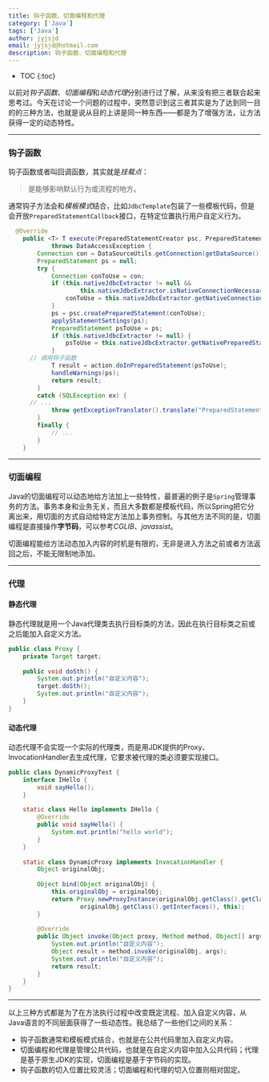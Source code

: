 ```yaml
---
title: 钩子函数、切面编程和代理
category: ['Java']
tags: ['Java']
author: jyjsjd
email: jyjsjd@hotmail.com
description: 钩子函数、切面编程和代理
---
```


* TOC
{:toc}

以前对*钩子函数*、*切面编程*和*动态代理*分别进行过了解，从来没有把三者联合起来思考过。今天在讨论一个问题的过程中，突然意识到这三者其实是为了达到同一目的的三种方法，也就是说从目的上讲是同一种东西——都是为了增强方法，让方法获得一定的动态特性。

---

### 钩子函数

钩子函数或者叫回调函数，其实就是*挂载点*：

>是能够影响默认行为或流程的地方。

通常钩子方法会和*模板模式*结合，比如`JdbcTemplate`包装了一些模板代码，但是会开放`PreparedStatementCallback`接口，在特定位置执行用户自定义行为。

```java
  @Override
	public <T> T execute(PreparedStatementCreator psc, PreparedStatementCallback<T> action)
			throws DataAccessException {
		Connection con = DataSourceUtils.getConnection(getDataSource());
		PreparedStatement ps = null;
		try {
			Connection conToUse = con;
			if (this.nativeJdbcExtractor != null &&
					this.nativeJdbcExtractor.isNativeConnectionNecessaryForNativePreparedStatements()) {
				conToUse = this.nativeJdbcExtractor.getNativeConnection(con);
			}
			ps = psc.createPreparedStatement(conToUse);
			applyStatementSettings(ps);
			PreparedStatement psToUse = ps;
			if (this.nativeJdbcExtractor != null) {
				psToUse = this.nativeJdbcExtractor.getNativePreparedStatement(ps);
			}
      // 调用钩子函数
			T result = action.doInPreparedStatement(psToUse);
			handleWarnings(ps);
			return result;
		}
		catch (SQLException ex) {
      // ...
			throw getExceptionTranslator().translate("PreparedStatementCallback", sql, ex);
		}
		finally {
			// ...
		}
    }
```

---

### 切面编程

Java的切面编程可以动态地给方法加上一些特性，最普遍的例子是`Spring`管理事务的方法。事务本身和业务无关，而且大多数都是模板代码，所以Spring把它分离出来，用切面的方式自动给特定方法加上事务控制。与其他方法不同的是，切面编程是直接操作**字节码**，可以参考*CGLIB*、*javassist*。

切面编程能给方法动态加入内容的时机是有限的，无非是进入方法之前或者方法返回之后，不能无限制地添加。

---

### 代理

#### 静态代理

静态代理就是用一个Java代理类去执行目标类的方法，因此在执行目标类之前或之后能加入自定义方法。

```java
public class Proxy {
    private Target target;
  
    public void doSth() {
        System.out.println("自定义内容");
        target.doSth();
        System.out.println("自定义内容");
    }
}
```

#### 动态代理

动态代理不会实现一个实际的代理类，而是用JDK提供的Proxy、InvocationHandler去生成代理，它要求被代理的类必须要实现接口。

```java
public class DynamicProxyTest {
    interface IHello {
        void sayHello();
    }
 
    static class Hello implements IHello {
        @Override
        public void sayHello() {
            System.out.println("hello world");
        }
    }
 
    static class DynamicProxy implements InvocationHandler {
        Object originalObj;
 
        Object bind(Object originalObj) {
            this.originalObj = originalObj;
            return Proxy.newProxyInstance(originalObj.getClass().getClassLoader(),
                    originalObj.getClass().getInterfaces(), this);
        }
 
        @Override
        public Object invoke(Object proxy, Method method, Object[] args) throws Throwable {
            System.out.println("自定义内容");
            Object result = method.invoke(originalObj, args);
            System.out.println("自定义内容");
            return result;
        }
    }
}
```

---

以上三种方式都是为了在方法执行过程中改变既定流程、加入自定义内容，从Java语言的不同层面获得了一些动态性。我总结了一些他们之间的关系：

- 钩子函数通常和模板模式结合，也就是在公共代码里加入自定义内容。
- 切面编程和代理是管理公共代码，也就是在自定义内容中加入公共代码；代理是基于原生JDK的实现，切面编程是基于字节码的实现。
- 钩子函数的切入位置比较灵活；切面编程和代理的切入位置则相对固定。

